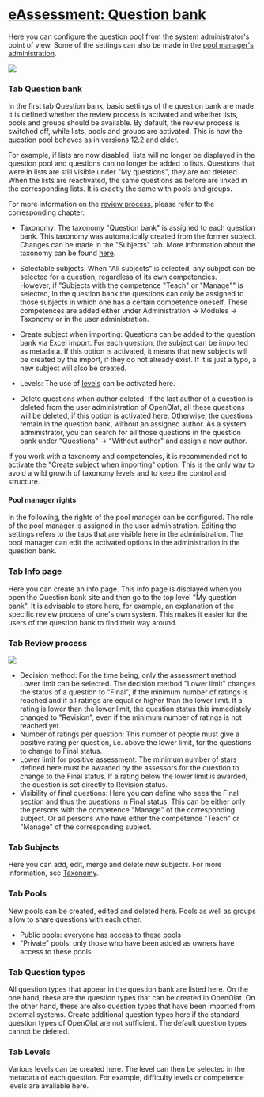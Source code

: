 #  [eAssessment: Question bank](eAssessment%EF%B9%95+Question+bank.html)

Here you can configure the question pool from the system administrator's point
of view. Some of the settings can also be made in the [pool manager's
administration](Question+Bank+Administration.html).

![](../../download/attachments/108600821/Question%20bank%20administration%20EN.png)

### Tab Question bank

In the first tab Question bank, basic settings of the question bank are made.
It is defined whether the review process is activated and whether lists, pools
and groups should be available. By default, the review process is switched
off, while lists, pools and groups are activated. This is how the question
pool behaves as in versions 12.2 and older.

For example, if lists are now disabled, lists will no longer be displayed in
the question pool and questions can no longer be added to lists. Questions
that were in lists are still visible under "My questions", they are not
deleted. When the lists are reactivated, the same questions as before are
linked in the corresponding lists. It is exactly the same with pools and
groups.

For more information on the [review
process](Question+Bank+Review+Process.html), please refer to the corresponding
chapter.

  * Taxonomy: The taxonomy "Question bank" is assigned to each question bank. This taxonomy was automatically created from the former subject. Changes can be made in the "Subjects" tab. More information about the taxonomy can be found [here](Modules%EF%B9%95+Taxonomy.html).
  * Selectable subjects: When "All subjects" is selected, any subject can be selected for a question, regardless of its own competencies.   
However, if "Subjects with the competence "Teach" or "Manage"" is selected, in
the question bank the questions can only be assigned to those subjects in
which one has a certain competence oneself. These competences are added either
under Administration → Modules → Taxonomy or in the user administration.

  * Create subject when importing: Questions can be added to the question bank via Excel import. For each question, the subject can be imported as metadata. If this option is activated, it means that new subjects will be created by the import, if they do not already exist. If it is just a typo, a new subject will also be created.
  * Levels: The use of [levels](Question+Bank+Administration.html) can be activated here.
  * Delete questions when author deleted: If the last author of a question is deleted from the user administration of OpenOlat, all these questions will be deleted, if this option is activated here. Otherwise, the questions remain in the question bank, without an assigned author. As a system administrator, you can search for all those questions in the question bank under "Questions" → "Without author" and assign a new author.

If you work with a taxonomy and competencies, it is recommended not to
activate the "Create subject when importing" option. This is the only way to
avoid a wild growth of taxonomy levels and to keep the control and structure.

#### Pool manager rights

In the following, the rights of the pool manager can be configured. The role
of the pool manager is assigned in the user administration. Editing the
settings refers to the tabs that are visible here in the administration. The
pool manager can edit the activated options in the administration in the
question bank.

### Tab Info page

Here you can create an info page. This info page is displayed when you open
the Question bank site and then go to the top level "My question bank". It is
advisable to store here, for example, an explanation of the specific review
process of one's own system. This makes it easier for the users of the
question bank to find their way around.

### Tab Review process

![](../../download/attachments/108600821/Review%20process%20-%20administration%20EN.png)

  * Decision method: For the time being, only the assessment method Lower limit can be selected. The decision method "Lower limit" changes the status of a question to "Final", if the minimum number of ratings is reached and if all ratings are equal or higher than the lower limit. If a rating is lower than the lower limit, the question status this immediately changed to "Revision", even if the minimum number of ratings is not reached yet.
  * Number of ratings per question: This number of people must give a positive rating per question, i.e. above the lower limit, for the questions to change to Final status.
  * Lower limit for positive assessment: The minimum number of stars defined here must be awarded by the assessors for the question to change to the Final status. If a rating below the lower limit is awarded, the question is set directly to Revision status. 
  * Visibility of final questions: Here you can define who sees the Final section and thus the questions in Final status. This can be either only the persons with the competence "Manage" of the corresponding subject. Or all persons who have either the competence "Teach" or "Manage" of the corresponding subject.

### Tab Subjects

Here you can add, edit, merge and delete new subjects. For more information,
see [Taxonomy](Modules%EF%B9%95+Taxonomy.html).

### Tab Pools

New pools can be created, edited and deleted here. Pools as well as groups
allow to share questions with each other.

  * Public pools: everyone has access to these pools
  * "Private" pools: only those who have been added as owners have access to these pools

### Tab Question types

All question types that appear in the question bank are listed here. On the
one hand, these are the question types that can be created in OpenOlat. On the
other hand, these are also question types that have been imported from
external systems. Create additional question types here if the standard
question types of OpenOlat are not sufficient. The default question types
cannot be deleted.

### Tab Levels

Various levels can be created here. The level can then be selected in the
metadata of each question. For example, difficulty levels or competence levels
are available here.

  

